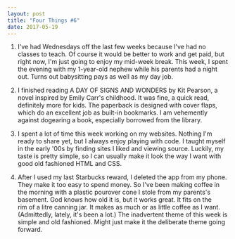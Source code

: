 ```yaml
---
layout: post
title: "Four Things #6"
date: 2017-05-19
---
```


1. I've had Wednesdays off the last few weeks because I've had no classes to teach. Of course it would be better to work and get paid, but right now, I'm just going to enjoy my mid-week break. This week, I spent the evening with my 1-year-old nephew while his parents had a night out. Turns out babysitting pays as well as my day job.

2. I finished reading A DAY OF SIGNS AND WONDERS by Kit Pearson, a novel inspired by Emily Carr's childhood. It was fine, a quick read, definitely more for kids. The paperback is designed with cover flaps, which do an excellent job as built-in bookmarks. I am vehemently against dogearing a book, especially borrowed from the library.

3. I spent a lot of time this week working on my websites. Nothing I'm ready to share yet, but I always enjoy playing with code. I taught myself in the early '00s by finding sites I liked and viewing source. Luckily, my taste is pretty simple, so I can usually make it look the way I want with good old fashioned HTML and CSS.

4. After I used my last Starbucks reward, I deleted the app from my phone. They make it too easy to spend money. So I've been making coffee in the morning with a plastic pourover cone I stole from my parents's basement. God knows how old it is, but it works great. It fits on the rim of a litre canning jar. It makes as much or as little coffee as I want. (Admittedly, lately, it's been a lot.) The inadvertent theme of this week is simple and old fashioned. Might just make it the deliberate theme going forward.
